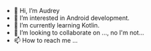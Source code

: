- 👋 Hi, I’m Audrey
- 👀 I’m interested in Android development.
- 🌱 I’m currently learning Kotlin.
- 💞️ I’m looking to collaborate on ..., no I'm not...
- 📫 How to reach me ...

<!---
audreyc06/audreyc06 is a ✨ special ✨ repository because its `README.md` (this file) appears on your GitHub profile.
You can click the Preview link to take a look at your changes.
--->
